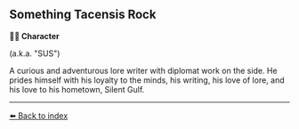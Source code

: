 ## Something Tacensis Rock

**🧙‍♂️ Character**

(a.k.a. "SUS")

A curious and adventurous lore writer with diplomat work on the side. He prides himself with his loyalty to the minds, his writing, his love of lore, and his love to his hometown, Silent Gulf.


----------
[⬅️ Back to index](../refs/index.md#53e0_s)